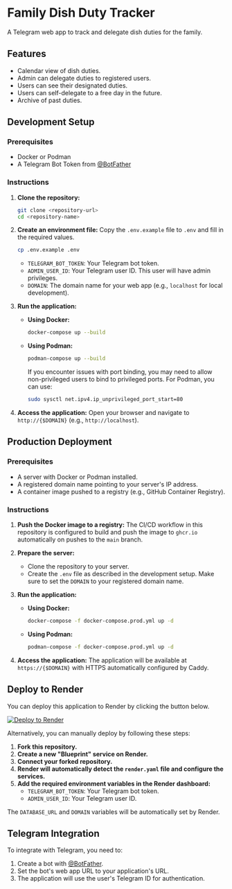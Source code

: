 # Family Dish Duty Tracker

A Telegram web app to track and delegate dish duties for the family.

## Features

- Calendar view of dish duties.
- Admin can delegate duties to registered users.
- Users can see their designated duties.
- Users can self-delegate to a free day in the future.
- Archive of past duties.

## Development Setup

### Prerequisites

- Docker or Podman
- A Telegram Bot Token from [@BotFather](https://t.me/BotFather)

### Instructions

1.  **Clone the repository:**
    ```bash
    git clone <repository-url>
    cd <repository-name>
    ```

2.  **Create an environment file:**
    Copy the `.env.example` file to `.env` and fill in the required values.
    ```bash
    cp .env.example .env
    ```
    - `TELEGRAM_BOT_TOKEN`: Your Telegram bot token.
    - `ADMIN_USER_ID`: Your Telegram user ID. This user will have admin privileges.
    - `DOMAIN`: The domain name for your web app (e.g., `localhost` for local development).

3.  **Run the application:**
    - **Using Docker:**
      ```bash
      docker-compose up --build
      ```
    - **Using Podman:**
      ```bash
      podman-compose up --build
      ```
      If you encounter issues with port binding, you may need to allow non-privileged users to bind to privileged ports. For Podman, you can use:
      ```bash
      sudo sysctl net.ipv4.ip_unprivileged_port_start=80
      ```

4.  **Access the application:**
    Open your browser and navigate to `http://{$DOMAIN}` (e.g., `http://localhost`).

## Production Deployment

### Prerequisites

- A server with Docker or Podman installed.
- A registered domain name pointing to your server's IP address.
- A container image pushed to a registry (e.g., GitHub Container Registry).

### Instructions

1.  **Push the Docker image to a registry:**
    The CI/CD workflow in this repository is configured to build and push the image to `ghcr.io` automatically on pushes to the `main` branch.

2.  **Prepare the server:**
    - Clone the repository to your server.
    - Create the `.env` file as described in the development setup. Make sure to set the `DOMAIN` to your registered domain name.

3.  **Run the application:**
    - **Using Docker:**
      ```bash
      docker-compose -f docker-compose.prod.yml up -d
      ```
    - **Using Podman:**
      ```bash
      podman-compose -f docker-compose.prod.yml up -d
      ```

4.  **Access the application:**
    The application will be available at `https://{$DOMAIN}` with HTTPS automatically configured by Caddy.

## Deploy to Render

You can deploy this application to Render by clicking the button below.

[![Deploy to Render](https://render.com/images/deploy-to-render-button.svg)](https://render.com/deploy)

Alternatively, you can manually deploy by following these steps:

1.  **Fork this repository.**
2.  **Create a new "Blueprint" service on Render.**
3.  **Connect your forked repository.**
4.  **Render will automatically detect the `render.yaml` file and configure the services.**
5.  **Add the required environment variables in the Render dashboard:**
    - `TELEGRAM_BOT_TOKEN`: Your Telegram bot token.
    - `ADMIN_USER_ID`: Your Telegram user ID.

The `DATABASE_URL` and `DOMAIN` variables will be automatically set by Render.

## Telegram Integration

To integrate with Telegram, you need to:
1.  Create a bot with [@BotFather](https://t.me/BotFather).
2.  Set the bot's web app URL to your application's URL.
3.  The application will use the user's Telegram ID for authentication.
